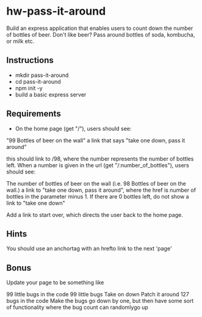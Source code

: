 # hw-pass-it-around
Build an express application that enables users to count down the number of bottles of beer. Don't like beer? Pass around bottles of soda, kombucha, or milk etc.

## Instructions

- mkdir pass-it-around
- cd pass-it-around
- npm init -y
- build a basic express server

## Requirements
- On the home page (get "/"), users should see:

"99 Bottles of beer on the wall"
a link that says "take one down, pass it around"

this should link to /98, where the number represents the number of bottles left.
When a number is given in the url (get "/:number_of_bottles"), users should see:

The number of bottles of beer on the wall (i.e. 98 Bottles of beer on the wall.)
a link to "take one down, pass it around", where the href is number of bottles in the parameter minus 1.
If there are 0 bottles left, do not show a link to "take one down"

Add a link to start over, which directs the user back to the home page.

## Hints
You should use an anchortag with an hrefto link to the next 'page'

## Bonus

Update your page to be something like

99 little bugs in the code
99 little bugs
Take on down
Patch it around
127 bugs in the code
Make the bugs go down by one, but then have some sort of functionality where the bug count can randomlygo up
